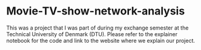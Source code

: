 # Movie-TV-show-network-analysis
This was a project that I was part of during my exchange semester at the Technical University of Denmark (DTU). Please refer to the explainer notebook for the code and link to the website where we explain our project.  
